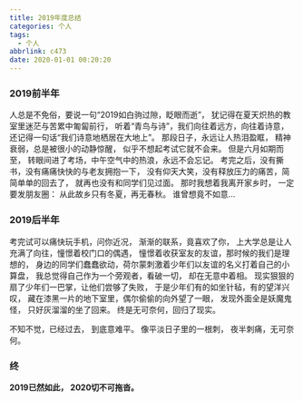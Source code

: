 ```yaml
---
title: 2019年度总结
categories: 个人
tags:
  - 个人 
abbrlink: c473
date: 2020-01-01 00:20:20
---
```

### 2019前半年

   人总是不免俗，要说一句“2019如白驹过隙，眨眼而逝”，
   犹记得在夏天炽热的教室里迷茫与苦累中匍匐前行，
   听着“青鸟与诗”，我们向往着远方，向往着诗意，
   还记得一句话“我们诗意地栖居在大地上”。
   那段日子，永远让人热泪盈眶，
   精神衰弱，总是被很小的动静惊醒，
   似乎不想起考试它就不会来。
   但是六月如期而至，
   转眼间进了考场，中午空气中的热浪，永远不会忘记。
   考完之后，没有撕书，没有痛痛快快的与老友拥抱一下，
   没有仰天大笑，没有释放压力的痛苦，简简单单的回去了，
   就再也没有和同学们见过面。
   那时我想着我离开家乡时，
   一定要发朋友圈：
   从此故乡只有冬夏，再无春秋。
   谁曾想竟不如意...
   
### 2019后半年

   考完试可以痛快玩手机，问你近况，
   渐渐的联系，竟喜欢了你，
   上大学总是让人充满了向往，憧憬着校门口的偶遇，
   憧憬着收获室友的友谊，那时候的我们是理想的，
   身边的同学们蠢蠢欲动，荷尔蒙刺激着少年们以友谊的名义打着自己的小算盘，
   我总觉得自己作为一个旁观者，看破一切，
   却在无意中着相。
   现实狠狠的扇了少年们一巴掌，让他们尝够了失败，
   于是少年们有的如坐针毡，有的望洋兴叹，
   藏在漆黑一片的地下室里，偶尔偷偷的向外望了一眼，
   发现外面全是妖魔鬼怪，
   只好灰溜溜的坐了回来。
   终是无可奈何，回归了现实。
   
   不知不觉，已经过去，
   到底意难平。
   像平淡日子里的一根刺，
   夜半刺痛，无可奈何。

### 终   
   **2019已然如此，**
   **2020切不可拖沓。**
   